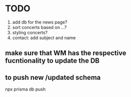 # TODO

1. add db for the news page?
2. sort concerts based on ...?
3. styling concerts?
4. contact: add subject and name

## make sure that WM has the respective fucntionality to update the DB


## to push new /updated schema
npx prisma db push